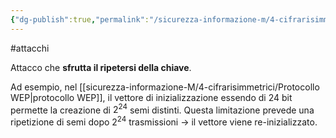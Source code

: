 ```yaml
---
{"dg-publish":true,"permalink":"/sicurezza-informazione-m/4-cifrarisimmetrici/attacco-a-2-time-keys/"}
---
```


#attacchi 

Attacco che **sfrutta il ripetersi della chiave**. 

Ad esempio, nel [[sicurezza-informazione-M/4-cifrarisimmetrici/Protocollo WEP\|protocollo WEP]], il vettore di inizializzazione essendo di 24 bit permette la creazione di $2^{24}$ semi distinti. Questa limitazione prevede una ripetizione di semi dopo $2^{24}$ trasmissioni -> il vettore viene re-inizializzato.  